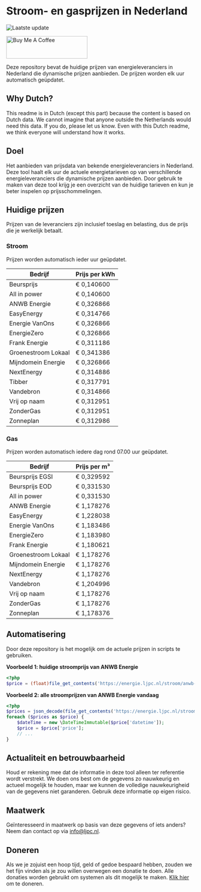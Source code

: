 # Stroom- en gasprijzen in Nederland

![Laatste update](https://img.shields.io/badge/laatste%20update-2025--07--09%2020%3A00%20CET-brightgreen)

<a href="https://www.buymeacoffee.com/Lars-" target="_blank"><img src="https://cdn.buymeacoffee.com/buttons/v2/default-orange.png" alt="Buy Me A Coffee" height="60" style="height: 60px !important;width: 217px !important;" ></a>

Deze repository bevat de huidige prijzen van energieleveranciers in Nederland die dynamische prijzen aanbieden. De prijzen worden elk uur automatisch geüpdatet.

## Why Dutch?

This readme is in Dutch (except this part) because the content is based on Dutch data. We cannot imagine that anyone outside the Netherlands would need this data. If you do, please let us know. Even with this Dutch readme, we think
everyone will understand how it works.

## Doel

Het aanbieden van prijsdata van bekende energieleveranciers in Nederland. Deze tool haalt elk uur de actuele energietarieven op van verschillende energieleveranciers die dynamische prijzen aanbieden. Door gebruik te maken van deze tool
krijg je een overzicht van de huidige tarieven en kun je beter inspelen op prijsschommelingen.

## Huidige prijzen

Prijzen van de leveranciers zijn inclusief toeslag en belasting, dus de prijs die je werkelijk betaalt.

### Stroom

Prijzen worden automatisch ieder uur geüpdatet.

 Bedrijf | Prijs per kWh 
---------|---------------
Beursprijs | € 0,140600
All in power | € 0,140600
ANWB Energie | € 0,326866
EasyEnergy | € 0,314766
Energie VanOns | € 0,326866
EnergieZero | € 0,326866
Frank Energie | € 0,311186
Groenestroom Lokaal | € 0,341386
Mijndomein Energie | € 0,326866
NextEnergy | € 0,314886
Tibber | € 0,317791
Vandebron | € 0,314866
Vrij op naam | € 0,312951
ZonderGas | € 0,312951
Zonneplan | € 0,312986


### Gas

Prijzen worden automatisch iedere dag rond 07.00 uur geüpdatet.

 Bedrijf | Prijs per m³ 
---------|--------------
Beursprijs EGSI | € 0,329592
Beursprijs EOD | € 0,331530
All in power | € 0,331530
ANWB Energie | € 1,178276
EasyEnergy | € 1,228038
Energie VanOns | € 1,183486
EnergieZero | € 1,183980
Frank Energie | € 1,180621
Groenestroom Lokaal | € 1,178276
Mijndomein Energie | € 1,178276
NextEnergy | € 1,178276
Vandebron | € 1,204996
Vrij op naam | € 1,178276
ZonderGas | € 1,178276
Zonneplan | € 1,178376


## Automatisering

Door deze repository is het mogelijk om de actuele prijzen in scripts te gebruiken.

**Voorbeeld 1: huidige stroomprijs van ANWB Energie**

```php
<?php
$price = (float)file_get_contents('https://energie.ljpc.nl/stroom/anwb-energie-nu.txt');

```

**Voorbeeld 2: alle stroomprijzen van ANWB Energie vandaag**

```php
<?php
$prices = json_decode(file_get_contents('https://energie.ljpc.nl/stroom/all-in-power-vandaag.json'),true);
foreach ($prices as $price) {
    $dateTime = new \DateTimeImmutable($price['datetime']);
    $price = $price['price'];
    // ...
}
```

## Actualiteit en betrouwbaarheid

Houd er rekening mee dat de informatie in deze tool alleen ter referentie wordt verstrekt. We doen ons best om de gegevens zo nauwkeurig en actueel mogelijk te houden, maar we kunnen de volledige nauwkeurigheid van de gegevens niet
garanderen. Gebruik deze informatie op eigen risico.

## Maatwerk

Geïnteresseerd in maatwerk op basis van deze gegevens of iets anders? Neem dan contact op
via [info@ljpc.nl](mailto:info@ljpc.nl?subject=Energie%20prijzen).

## Doneren

Als we je zojuist een hoop tijd, geld of gedoe bespaard hebben, zouden we het fijn vinden als je zou willen overwegen een
donatie te doen. Alle donaties worden gebruikt om systemen als dit mogelijk te
maken. [Klik hier](https://www.buymeacoffee.com/Lars-) om te doneren.
